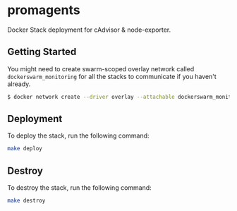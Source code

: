 # promagents
Docker Stack deployment for cAdvisor & node-exporter.

## Getting Started

You might need to create swarm-scoped overlay network called `dockerswarm_monitoring` for all the stacks to communicate if you haven't already.

```sh
$ docker network create --driver overlay --attachable dockerswarm_monitoring
```

## Deployment

To deploy the stack, run the following command:

```sh
make deploy
```

## Destroy

To destroy the stack, run the following command:

```sh
make destroy
```
